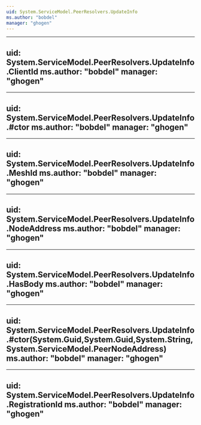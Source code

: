 ```yaml
---
uid: System.ServiceModel.PeerResolvers.UpdateInfo
ms.author: "bobdel"
manager: "ghogen"
---
```


---
uid: System.ServiceModel.PeerResolvers.UpdateInfo.ClientId
ms.author: "bobdel"
manager: "ghogen"
---

---
uid: System.ServiceModel.PeerResolvers.UpdateInfo.#ctor
ms.author: "bobdel"
manager: "ghogen"
---

---
uid: System.ServiceModel.PeerResolvers.UpdateInfo.MeshId
ms.author: "bobdel"
manager: "ghogen"
---

---
uid: System.ServiceModel.PeerResolvers.UpdateInfo.NodeAddress
ms.author: "bobdel"
manager: "ghogen"
---

---
uid: System.ServiceModel.PeerResolvers.UpdateInfo.HasBody
ms.author: "bobdel"
manager: "ghogen"
---

---
uid: System.ServiceModel.PeerResolvers.UpdateInfo.#ctor(System.Guid,System.Guid,System.String,System.ServiceModel.PeerNodeAddress)
ms.author: "bobdel"
manager: "ghogen"
---

---
uid: System.ServiceModel.PeerResolvers.UpdateInfo.RegistrationId
ms.author: "bobdel"
manager: "ghogen"
---

